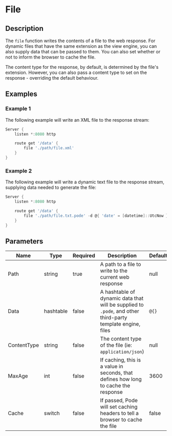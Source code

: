 # File

## Description

The `file` function writes the contents of a file to the web response. For dynamic files that have the same extension as the view engine, you can also supply data that can be passed to them. You can also set whether or not to inform the browser to cache the file.

The content type for the response, by default, is determined by the file's extension. However, you can also pass a content type to set on the response - overriding the default behaviour.

## Examples

### Example 1

The following example will write an XML file to the response stream:

```powershell
Server {
    listen *:8080 http

    route get '/data' {
        file './path/file.xml'
    }
}
```

### Example 2

The following example will write a dynamic text file to the response stream, supplying data needed to generate the file:

```powershell
Server {
    listen *:8080 http

    route get '/data' {
        file './path/file.txt.pode' -d @{ 'date' = [datetime]::UtcNow }
    }
}
```

## Parameters

| Name | Type | Required | Description | Default |
| ---- | ---- | -------- | ----------- | ------- |
| Path | string | true | A path to a file to write to the current web response | null |
| Data | hashtable | false | A hashtable of dynamic data that will be supplied to `.pode`, and other third-party template engine, files | `@{}` |
| ContentType | string | false | The content type of the file (ie: `application/json`) | null |
| MaxAge | int | false | If caching, this is a value in seconds, that defines how long to cache the response | 3600 |
| Cache | switch | false | If passed, Pode will set caching headers to tell a browser to cache the file | false |
